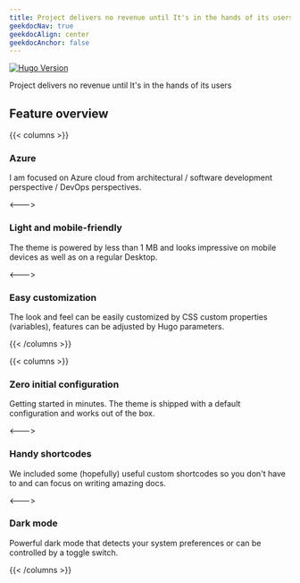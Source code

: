 ```yaml
---
title: Project delivers no revenue until It's in the hands of its users
geekdocNav: true
geekdocAlign: center
geekdocAnchor: false
---
```


<!-- markdownlint-capture -->
<!-- markdownlint-disable MD033 -->

<span class="badge-placeholder">[![Hugo Version](https://img.shields.io/badge/hugo-0.117-blue.svg)](https://gohugo.io)</span>

<!-- markdownlint-restore -->

Project delivers no revenue until It's in the hands of its users

## Feature overview

{{< columns >}}

### Azure

I am focused on Azure cloud from architectural / software development perspective / DevOps perspectives.

<--->

### Light and mobile-friendly

The theme is powered by less than 1 MB and looks impressive on mobile devices as well as on a regular Desktop.

<--->

### Easy customization

The look and feel can be easily customized by CSS custom properties (variables), features can be adjusted by Hugo parameters.

{{< /columns >}}


{{< columns >}}

### Zero initial configuration

Getting started in minutes. The theme is shipped with a default configuration and works out of the box.

<--->

### Handy shortcodes

We included some (hopefully) useful custom shortcodes so you don't have to and can focus on writing amazing docs.

<--->

### Dark mode

Powerful dark mode that detects your system preferences or can be controlled by a toggle switch.

{{< /columns >}}